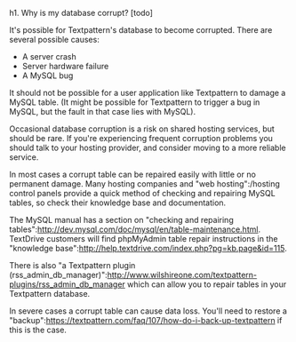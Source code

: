 h1. Why is my database corrupt? [todo]

It's possible for Textpattern's database to become corrupted.  There are several possible causes:

* A server crash
* Server hardware failure
* A MySQL bug

It should not be possible for a user application like Textpattern to damage a MySQL table.  (It might be possible for Textpattern to trigger a bug in MySQL, but the fault in that case lies with MySQL).

Occasional database corruption is a risk on shared hosting services, but should be rare.  If you're experiencing frequent corruption problems you should talk to your hosting provider, and consider moving to a more reliable service.

In most cases a corrupt table can be repaired easily with little or no permanent damage.  Many hosting companies and "web hosting":/hosting control panels provide a quick method of checking and repairing MySQL tables, so check their knowledge base and documentation.

The MySQL manual has a section on "checking and repairing tables":http://dev.mysql.com/doc/mysql/en/table-maintenance.html.  TextDrive customers will find phpMyAdmin table repair instructions in the "knowledge base":http://help.textdrive.com/index.php?pg=kb.page&id=115.

There is also "a Textpattern plugin (rss_admin_db_manager)":http://www.wilshireone.com/textpattern-plugins/rss_admin_db_manager which can allow you to repair tables in your Textpattern database.

In severe cases a corrupt table can cause data loss.  You'll need to restore a "backup":https://textpattern.com/faq/107/how-do-i-back-up-textpattern if this is the case.